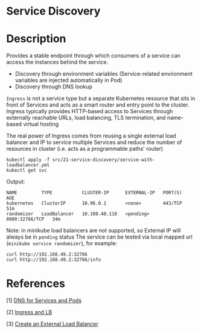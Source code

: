 # Service Discovery

# Description

Provides a stable endpoint through which consumers of a service can access the instances behind the service.

* Discovery through environment variables (Service-related environment variables are injected automatically in Pod)
* Discovery through DNS lookup

`Ingress` is not a service type but a separate Kubernetes resource that sits in front of Services and 
acts as a smart router and entry point to the cluster. 
Ingress typically provides HTTP-based access to Services through externally reachable URLs, load balancing, 
TLS termination, and name-based virtual hosting

The real power of Ingress comes from reusing a single external load balancer and IP to service multiple Services and 
reduce the number of resources in cluster (i.e. acts as a programmable paths' router)

```shell
kubectl apply -f src/21-service-discovery/service-with-loadbalancer.yml
kubectl get svc
```

Output:
```shell
NAME         TYPE           CLUSTER-IP      EXTERNAL-IP   PORT(S)          AGE
kubernetes   ClusterIP      10.96.0.1       <none>        443/TCP          51m
randomizer   LoadBalancer   10.108.40.118   <pending>     8080:32766/TCP   34m
```
Note: in minikube load balancers are not supported, so External IP will always be in `pending` status
The service can be tested via local mapped url (`minikube service randomizer`), for example:

```shell
curl http://192.168.49.2:32766
curl http://192.168.49.2:32766/info
```

# References

[1] [DNS for Services and Pods](https://kubernetes.io/docs/concepts/services-networking/dns-pod-service/)

[2] [Ingress and LB](https://medium.com/google-cloud/kubernetes-nodeport-vs-loadbalancer-vs-ingress-when-should-i-use-what-922f010849e0)

[3] [Create an External Load Balancer](https://kubernetes.io/docs/tasks/access-application-cluster/create-external-load-balancer/)
